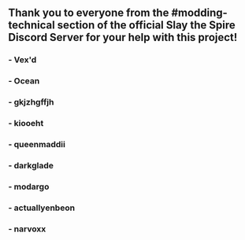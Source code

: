 ## Thank you to everyone from the #modding-technical section of the official Slay the Spire Discord Server for your help with this project!
### - Vex'd
### - Ocean
### - gkjzhgffjh
### - kiooeht
### - queenmaddii
### - darkglade
### - modargo
### - actuallyenbeon
### - narvoxx